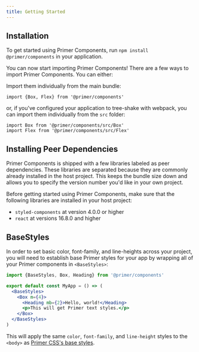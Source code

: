 ```yaml
---
title: Getting Started
---
```


## Installation

To get started using Primer Components, run `npm install @primer/components` in your application.

You can now start importing Primer Components! There are a few ways to import Primer Components. You can either:

Import them individually from the main bundle:

```
import {Box, Flex} from '@primer/components'
```

or, if you've configured your application to tree-shake with webpack, you can import them individually from the `src` folder:

```
import Box from '@primer/components/src/Box'
import Flex from '@primer/components/src/Flex'

```


## Installing Peer Dependencies

Primer Components is shipped with a few libraries labeled as peer dependencies. These libraries are separated because they are commonly already installed in the host project. This keeps the bundle size down and allows you to specify the version number you'd like in your own project.

Before getting started using Primer Components, make sure that the following libraries are installed in your host project:

- `styled-components` at version 4.0.0 or higher
- `react` at versions 16.8.0 and higher


## BaseStyles

In order to set basic color, font-family, and line-heights across your project, you will need to establish base Primer styles for your app by wrapping all of your Primer components in `<BaseStyles>`:

```jsx
import {BaseStyles, Box, Heading} from '@primer/components'

export default const MyApp = () => (
  <BaseStyles>
    <Box m={4}>
      <Heading mb={2}>Hello, world!</Heading>
      <p>This will get Primer text styles.</p>
    </Box>
  </BaseStyles>
)
```

This will apply the same `color`, `font-family`, and `line-height` styles to the `<body>` as [Primer CSS's base styles](https://github.com/primer/css/blob/master/src/base/base.scss#L15-L20).
